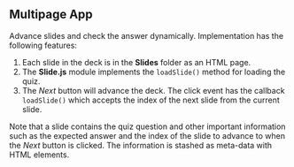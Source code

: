 ## Multipage App

Advance slides and check the answer dynamically. Implementation has the following features:
1. Each slide in the deck is in the **Slides** folder as an HTML page.
2. The **Slide.js** module implements the `loadSlide()` method for loading the quiz.
3. The *Next* button will advance the deck. The click event has the callback `loadSlide()` which accepts the  index of the next slide from the current slide.
 
Note that a slide contains the quiz question and other important information such as the expected answer and the index of the slide to advance to when the *Next* button is clicked. The information is stashed as meta-data with HTML elements.